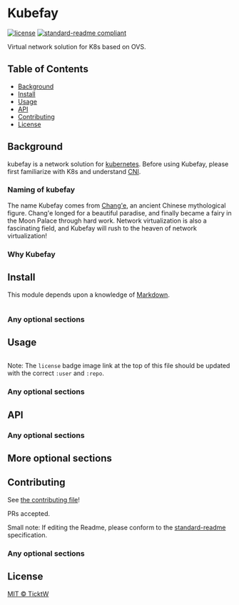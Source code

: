 # Kubefay

[![license](https://img.shields.io/github/license/TicktW/kubefay)](LICENSE)
[![standard-readme compliant](https://img.shields.io/badge/readme%20style-standard-brightgreen.svg?style=flat-square)](https://github.com/RichardLitt/standard-readme)

Virtual network solution for K8s based on OVS.

## Table of Contents

- [Background](#background)
- [Install](#install)
- [Usage](#usage)
- [API](#api)
- [Contributing](#contributing)
- [License](#license)

## Background
kubefay is a network solution for [kubernetes](https://kubernetes.io/docs/home/). Before using Kubefay, please first familiarize with K8s and understand [CNI](https://github.com/containernetworking/cni).

### Naming of kubefay
The name Kubefay comes from [Chang'e](https://en.wikipedia.org/wiki/Chang%27e), an ancient Chinese mythological figure. Chang'e longed for a beautiful paradise, and finally became a fairy in the Moon Palace through hard work. Network virtualization is also a fascinating field, and Kubefay will rush to the heaven of network virtualization!

### Why Kubefay


## Install

This module depends upon a knowledge of [Markdown]().

```
```

### Any optional sections

## Usage

```
```

Note: The `license` badge image link at the top of this file should be updated with the correct `:user` and `:repo`.

### Any optional sections

## API

### Any optional sections

## More optional sections

## Contributing

See [the contributing file](CONTRIBUTING.md)!

PRs accepted.

Small note: If editing the Readme, please conform to the [standard-readme](https://github.com/RichardLitt/standard-readme) specification.

### Any optional sections

## License

[MIT © TicktW](./LICENSE)